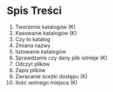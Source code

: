 # Spis Treści

1. Tworzenie katalogów (K)
2. Kasowanie katalogów (K)
3. Czy to katalog 
4. Zmiana nazwy
5. listowanie katalogów 
6. Sprawdzanie czy dany plik istnieje (K)
7. Odczyt plików
8. Zapis plików
9. Zwracanie śceżki dostępu (K)
10. Ilość wolnego miejsca (K)
